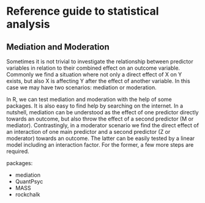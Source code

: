 # Reference guide to statistical analysis
## Mediation and Moderation

Sometimes it is not trivial to investigate the relationship between predictor variables in relation to their combined effect on an outcome variable. Commonly we find a situation where not only a direct effect of X on Y exists, but also X is affecting Y after the effect of another variable. In this case we may have two scenarios: mediation or moderation.

In R, we can test mediation and moderation with the help of some packages. It is also easy to find help by searching on the internet. In a nutshell, mediation can be understood as the effect of one predictor directly towards an outcome, but also throw the effect of a second predictor (M or mediator). Contrastingly, in a moderator scenario we find the direct effect of an interaction of one main predictor and a second predictor (Z or moderator) towards an outcome. The latter can be easily tested by a linear model including an interaction factor. For the former, a few more steps are required.

packages:
- mediation
- QuantPsyc
- MASS
- rockchalk
